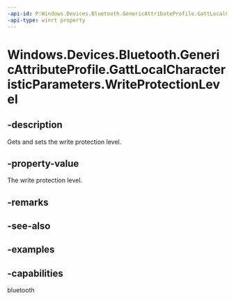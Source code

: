 ```yaml
---
-api-id: P:Windows.Devices.Bluetooth.GenericAttributeProfile.GattLocalCharacteristicParameters.WriteProtectionLevel
-api-type: winrt property
---
```


<!-- Property syntax.
public GattProtectionLevel WriteProtectionLevel { get;  set; }
-->

# Windows.Devices.Bluetooth.GenericAttributeProfile.GattLocalCharacteristicParameters.WriteProtectionLevel

## -description
Gets and sets the write protection level.

## -property-value
The write protection level.

## -remarks

## -see-also

## -examples


## -capabilities
bluetooth
